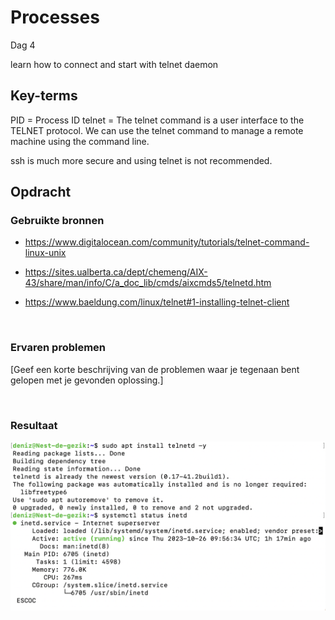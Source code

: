 # Processes
Dag 4

learn how to connect and start with telnet daemon
<br>

## Key-terms
PID = Process ID
telnet = The telnet command is a user interface to the TELNET protocol. We can use the telnet command to manage a remote machine using the command line.

ssh is much more secure and using telnet is not recommended.
<br>

## Opdracht
### Gebruikte bronnen
- https://www.digitalocean.com/community/tutorials/telnet-command-linux-unix

- https://sites.ualberta.ca/dept/chemeng/AIX-43/share/man/info/C/a_doc_lib/cmds/aixcmds5/telnetd.htm

- https://www.baeldung.com/linux/telnet#1-installing-telnet-client

<br>

### Ervaren problemen
[Geef een korte beschrijving van de problemen waar je tegenaan bent gelopen met je gevonden oplossing.]

<br>

### Resultaat
![Alt text](<../00_includes/Telnet Daemon (screenshot) 2023-10-26 at 13.35.03.png>)
